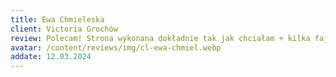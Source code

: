 ```yaml
---
title: Ewa Chmieleska
client: Victoria Grochów
review: Polecam! Strona wykonana dokładnie tak jak chciałam + kilka fajnych pomysłów ze strony Pana Przemka. Jestem bardzo zadowolona :)
avatar: /content/reviews/img/cl-ewa-chmiel.webp
addate: 12.03.2024
---
```

